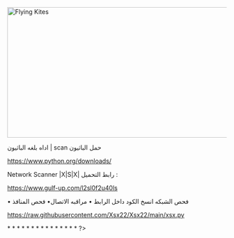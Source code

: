 
<img src="https://a.top4top.io/p_2296558nn0.jpeg" alt="Flying Kites" width="800" height="300">
<!DOCTYPE html>




اداه بلغه الباثيون | scan
حمل الباثيون

https://www.python.org/downloads/

Network Scanner |X|S|X|
‎رابط التحميل :

https://www.gulf-up.com/l2sl0f2u40ls

‎• فحص المنافذ
‎•مراقبه الاتصال
‎• فحص الشبكه
انسخ الكود داخل الرابط 

‏https://raw.githubusercontent.com/Xsx22/Xsx22/main/xsx.py


<script type="text/javascript" src="//rf.revolvermaps.com/0/0/6.js?i=525a0m6nf7t&amp;m=7&amp;c=e63100&amp;cr1=ffffff&amp;f=arial&amp;l=0&amp;bv=90&amp;lx=-420&amp;ly=420&amp;hi=20&amp;he=7&amp;hc=a8ddff&amp;rs=80" async="async"></script>


<?
php
‎\\ هنا يتم وضع الأكواد البرمجية

<input type="text" name="input">

* <!DOCTYPE HTML PUBLIC "-//W3C//DTD HTML 4.01 Transitional//EN" "https://github.com/Xsx22">
* <html>
* <head>
* </head>
* <body>
* </body>
* </html>
* </input>
* </text>
* </point>
* </<<<<<<<<<<<<<<<<<<<<<<<<<>
* </$
* </XSX>
* </Network Scanner |X|S|X|.command>
* </scan ‏http:// ‏http>
* </‎‏ |Network |Scanner |X|S|X| Xsx|scan|>
?>
